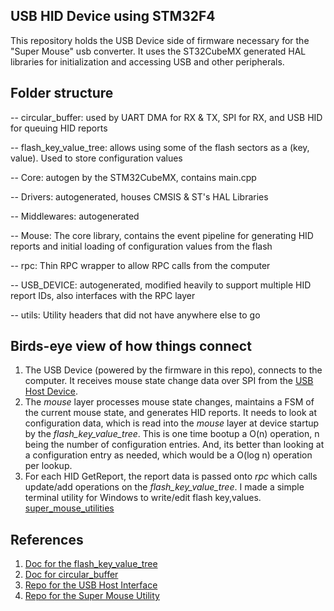 ## USB HID Device using STM32F4 
This repository holds the USB Device side of firmware necessary for the "Super Mouse" usb converter. It uses the ST32CubeMX generated HAL libraries for initialization and accessing USB and other peripherals.

## Folder structure

-- circular_buffer: used by UART DMA for RX & TX, SPI for RX, and USB HID for queuing HID reports

-- flash_key_value_tree: allows using some of the flash sectors as a (key, value). Used to store configuration values 

-- Core: autogen by the STM32CubeMX, contains main.cpp

-- Drivers: autogenerated, houses CMSIS & ST's HAL Libraries

-- Middlewares: autogenerated

-- Mouse: The core library, contains the event pipeline for generating HID reports and initial loading of configuration values from the flash

-- rpc: Thin RPC wrapper to allow RPC calls from the computer

-- USB_DEVICE: autogenerated, modified heavily to support multiple HID report IDs, also interfaces with the RPC layer

-- utils: Utility headers that did not have anywhere else to go


## Birds-eye view of how things connect
1. The USB Device (powered by the firmware in this repo), connects to the computer. It receives mouse state change data over SPI from the [USB Host Device](https://github.com/pragun/super_mouse_utilities). 
2. The *mouse* layer processes mouse state changes, maintains a FSM of the current mouse state, and generates HID reports. It needs to look at configuration data, which is read into the *mouse* layer at device startup by the *flash_key_value_tree*. This is one time bootup a O(n) operation, n being the number of configuration entries. And, its better than looking at a configuration entry as needed, which would be a O(log n) operation per lookup. 
3. For each HID GetReport, the report data is passed onto *rpc* which calls update/add operations on the *flash_key_value_tree*. I made a simple terminal utility for Windows to write/edit flash key,values. [super_mouse_utilities](https://github.com/pragun/super_mouse_utilities)

## References
1. [Doc for the flash_key_value_tree](flash_key_value_tree/flash_readme.md) 
2. [Doc for circular_buffer](circular_buffer/cbuffer_readme.md)
3. [Repo for the USB Host Interface](https://github.com/pragun/super_mouse_stm32f4_usb_host)
4. [Repo for the Super Mouse Utility](https://github.com/pragun/super_mouse_utilities) 